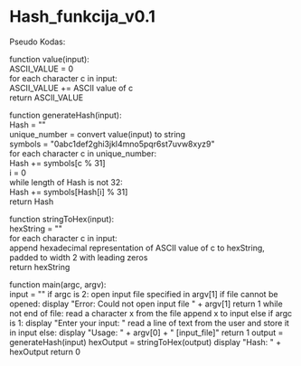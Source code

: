 # Hash_funkcija_v0.1
Pseudo Kodas:  

function value(input):  
    ASCII_VALUE = 0  
    for each character c in input:  
        ASCII_VALUE += ASCII value of c  
    return ASCII_VALUE  
  
function generateHash(input):  
    Hash = ""  
    unique_number = convert value(input) to string  
    symbols = "0abc1def2ghi3jkl4mno5pqr6st7uvw8xyz9"  
    for each character c in unique_number:  
        Hash += symbols[c % 31]  
    i = 0  
    while length of Hash is not 32:  
        Hash += symbols[Hash[i] % 31]  
    return Hash  
  
function stringToHex(input):  
    hexString = ""  
    for each character c in input:  
        append hexadecimal representation of ASCII value of c to hexString, padded to width 2 with leading zeros  
    return hexString  
  
function main(argc, argv):  
    input = ""
    if argc is 2:
        open input file specified in argv[1]
        if file cannot be opened:
            display "Error: Could not open input file " + argv[1]
            return 1
        while not end of file:
            read a character x from the file
            append x to input
    else if argc is 1:
        display "Enter your input: "
        read a line of text from the user and store it in input
    else:
        display "Usage: " + argv[0] + " [input_file]"
        return 1
    output = generateHash(input)
    hexOutput = stringToHex(output)
    display "Hash: " + hexOutput
    return 0
